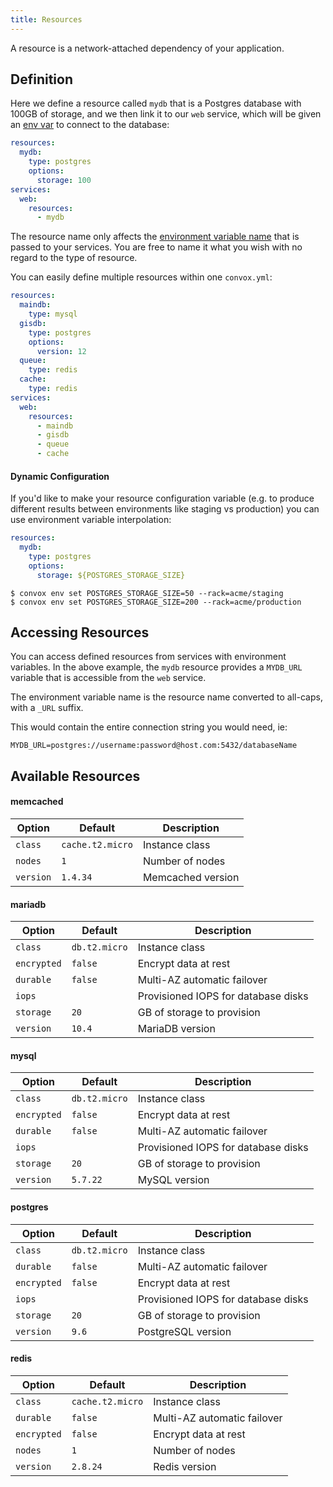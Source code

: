 ```yaml
---
title: Resources
---
```


A resource is a network-attached dependency of your application.

## Definition

Here we define a resource called `mydb` that is a Postgres database with 100GB of storage, and we then link it to our `web` service, which will be given an [env var](#accessing-resources-through-environment-variables) to connect to the database:

```yaml
resources:
  mydb:
    type: postgres
    options:
      storage: 100
services:
  web:
    resources:
      - mydb
```

The resource name only affects the [environment variable name](#accessing-resources-through-environment-variables) that is passed to your services.  You are free to name it what you wish with no regard to the type of resource.

You can easily define multiple resources within one `convox.yml`:

```yaml
resources:
  maindb:
    type: mysql
  gisdb:
    type: postgres
    options:
      version: 12
  queue:
    type: redis
  cache:
    type: redis
services:
  web:
    resources:
      - maindb
      - gisdb
      - queue
      - cache

```

#### Dynamic Configuration

If you'd like to make your resource configuration variable (e.g. to produce different results between environments like staging vs production) you can use environment variable interpolation:

```yaml
resources:
  mydb:
    type: postgres
    options:
      storage: ${POSTGRES_STORAGE_SIZE}
```

```
$ convox env set POSTGRES_STORAGE_SIZE=50 --rack=acme/staging
$ convox env set POSTGRES_STORAGE_SIZE=200 --rack=acme/production
```

## Accessing Resources

You can access defined resources from services with environment variables.
In the above example, the `mydb` resource provides a `MYDB_URL` variable that is accessible from the `web` service.

The environment variable name is the resource name converted to all-caps, with a `_URL` suffix.

This would contain the entire connection string you would need, ie:

```
MYDB_URL=postgres://username:password@host.com:5432/databaseName
```


## Available Resources

#### memcached

| Option    | Default          | Description       |
|-----------|------------------|-------------------|
| `class`   | `cache.t2.micro` | Instance class    |
| `nodes`   | `1`              | Number of nodes   |
| `version` | `1.4.34`         | Memcached version |

#### mariadb

| Option      | Default          | Description                             |
|-------------|------------------|-----------------------------------------|
| `class`     | `db.t2.micro`    | Instance class                          |
| `encrypted` | `false`          | Encrypt data at rest                    |
| `durable`   | `false`          | Multi-AZ automatic failover                      |
| `iops`      |                  | Provisioned IOPS for database disks     |
| `storage`   | `20`             | GB of storage to provision              |
| `version`   | `10.4`           | MariaDB version                         |

#### mysql

| Option      | Default          | Description                             |
|-------------|------------------|-----------------------------------------|
| `class`     | `db.t2.micro`    | Instance class                          |
| `encrypted` | `false`          | Encrypt data at rest                    |
| `durable`   | `false`          | Multi-AZ automatic failover                      |
| `iops`      |                  | Provisioned IOPS for database disks     |
| `storage`   | `20`             | GB of storage to provision              |
| `version`   | `5.7.22`         | MySQL version                           |

#### postgres

| Option      | Default          | Description                             |
|-------------|------------------|-----------------------------------------|
| `class`     | `db.t2.micro`    | Instance class                          |
| `durable`   | `false`          | Multi-AZ automatic failover                      |
| `encrypted` | `false`          | Encrypt data at rest                    |
| `iops`      |                  | Provisioned IOPS for database disks     |
| `storage`   | `20`             | GB of storage to provision              |
| `version`   | `9.6`            | PostgreSQL version                      |

#### redis

| Option      | Default          | Description          |
|-------------|------------------|----------------------|
| `class`     | `cache.t2.micro` | Instance class       |
| `durable`   | `false`          | Multi-AZ automatic failover   |
| `encrypted` | `false`          | Encrypt data at rest |
| `nodes`     | `1`              | Number of nodes      |
| `version`   | `2.8.24`         | Redis version        |
